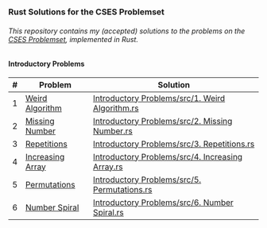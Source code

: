 ### Rust Solutions for the CSES Problemset

###### This repository contains my (accepted) solutions to the problems on the [CSES Problemset](https://cses.fi), implemented in Rust.

#### Introductory Problems

| # | Problem | Solution |
|---|---|---|
| 1 | [Weird Algorithm](https://cses.fi/problemset/task/1068) | [Introductory Problems/src/1. Weird Algorithm.rs](./Introductory%20Problems/src/1.%20Weird%20Algorithm.rs) |
| 2 | [Missing Number](https://cses.fi/problemset/task/1083) | [Introductory Problems/src/2. Missing Number.rs](./Introductory%20Problems/src/2.%20Missing%20Number.rs) |
| 3 | [Repetitions](https://cses.fi/problemset/task/1069) | [Introductory Problems/src/3. Repetitions.rs](./Introductory%20Problems/src/3.%20Repetitions.rs) |
| 4 | [Increasing Array](https://cses.fi/problemset/task/1094) | [Introductory Problems/src/4. Increasing Array.rs](./Introductory%20Problems/src/4.%20Increasing%20Array.rs) |
| 5 | [Permutations](https://cses.fi/problemset/task/1070) | [Introductory Problems/src/5. Permutations.rs](./Introductory%20Problems/src/5.%20Permutations.rs) |
| 6 | [Number Spiral](https://cses.fi/problemset/task/1071) | [Introductory Problems/src/6. Number Spiral.rs](./Introductory%20Problems/src/6.%20Number%20Spiral.rs) |